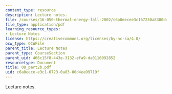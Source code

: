 ```yaml
---
content_type: resource
description: Lecture notes.
file: /courses/16-050-thermal-energy-fall-2002/c6a0eecee3c167230a8300d4ea99719f_08_part2b.pdf
file_type: application/pdf
learning_resource_types:
- Lecture Notes
license: https://creativecommons.org/licenses/by-nc-sa/4.0/
ocw_type: OCWFile
parent_title: Lecture Notes
parent_type: CourseSection
parent_uid: 466c15f8-443e-3132-efa9-da0116092852
resourcetype: Document
title: 08_part2b.pdf
uid: c6a0eece-e3c1-6723-0a83-00d4ea99719f
---
```

Lecture notes.